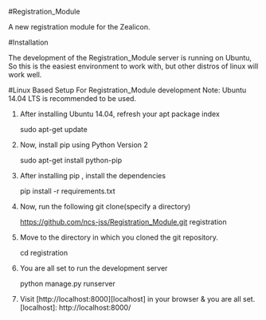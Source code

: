#Registration_Module

A new registration module for the Zealicon.

#Installation

The development of the Registration_Module server is running on Ubuntu, So this is the easiest environment to work with,
but other distros of linux will work well.

#Linux Based Setup For Registration_Module development
Note: Ubuntu 14.04 LTS is recommended to be used.

1. After installing Ubuntu 14.04, refresh your apt package index
    
   sudo apt-get update

2. Now, install pip using Python Version 2
   
   sudo apt-get install python-pip

3. After installing pip , install the dependencies

   pip install -r requirements.txt

4. Now, run the following git clone(specify a directory)
   
   https://github.com/ncs-jss/Registration_Module.git registration

5. Move to the directory in which you cloned the git repository.

   cd registration

6. You are all set to run the development server

   python manage.py runserver

7. Visit [http://localhost:8000][localhost] in your browser & you are all set.
   [localhost]: http://localhost:8000/

